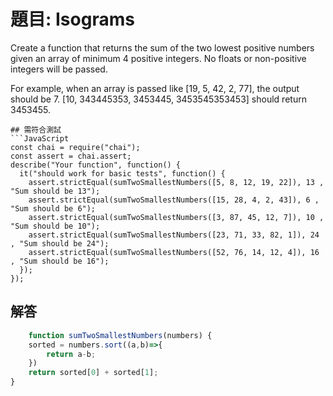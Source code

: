 # 題目: Isograms
Create a function that returns the sum of the two lowest positive numbers given an array of minimum 4 positive integers. No floats or non-positive integers will be passed.

For example, when an array is passed like [19, 5, 42, 2, 77], the output should be 7.
[10, 343445353, 3453445, 3453545353453] should return 3453455.
```
## 需符合測試
```JavaScript
const chai = require("chai");
const assert = chai.assert;
describe("Your function", function() {
  it("should work for basic tests", function() {
    assert.strictEqual(sumTwoSmallestNumbers([5, 8, 12, 19, 22]), 13 , "Sum should be 13");
    assert.strictEqual(sumTwoSmallestNumbers([15, 28, 4, 2, 43]), 6 , "Sum should be 6");
    assert.strictEqual(sumTwoSmallestNumbers([3, 87, 45, 12, 7]), 10 , "Sum should be 10");
    assert.strictEqual(sumTwoSmallestNumbers([23, 71, 33, 82, 1]), 24 , "Sum should be 24");
    assert.strictEqual(sumTwoSmallestNumbers([52, 76, 14, 12, 4]), 16 , "Sum should be 16");
  });
});  
```
## 解答
```JavaScript
    function sumTwoSmallestNumbers(numbers) {  
    sorted = numbers.sort((a,b)=>{
        return a-b;
    })
    return sorted[0] + sorted[1];
}
```

